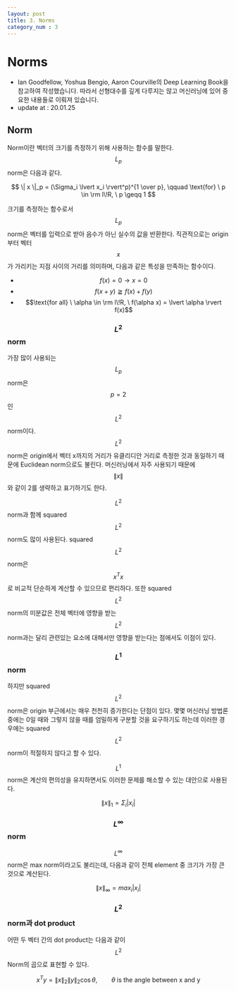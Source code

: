 ```yaml
---
layout: post
title: 3. Norms
category_num : 3
---
```


# Norms

- Ian Goodfellow, Yoshua Bengio, Aaron Courville의 Deep Learning Book을 참고하여 작성했습니다. 따라서 선형대수를 깊게 다루지는 않고 머신러닝에 있어 중요한 내용들로 이뤄져 있습니다.
- update at : 20.01.25

## Norm

Norm이란 벡터의 크기를 측정하기 위해 사용하는 함수를 말한다. $$L_p$$ norm은 다음과 같다.

$$
\| x \|_p = (\Sigma_i \lvert x_i \rvert^p)^{1 \over p}, \qquad \text{for} \ p \in \rm l\!R, \ p \geqq 1
$$

크기를 측정하는 함수로서 $$L_p$$ norm은 벡터를 입력으로 받아 음수가 아닌 실수의 값을 반환한다. 직관적으로는 origin부터 벡터 $$x$$가 가리키는 지점 사이의 거리를 의미하며, 다음과 같은 특성을 만족하는 함수이다.

- $$f(x) = 0 \rightarrow x = 0$$
- $$f(x+y) \geqq f(x) + f(y)$$
- $$\text{for all} \ \alpha \in \rm l\!R, \ f(\alpha x) = \lvert \alpha \rvert f(x)$$

### $$L^2$$ norm

가장 많이 사용되는 $$L_p$$ norm은 $$p=2$$인 $$L^2$$ norm이다. $$L^2$$ norm은 origin에서 벡터 x까지의 거리가 유클리디안 거리로 측정한 것과 동일하기 때문에 Euclidean norm으로도 불린다. 머신러닝에서 자주 사용되기 때문에 $$\| x \|$$와 같이 2를 생략하고 표기하기도 한다.

$$L^2$$ norm과 함께 squared $$L^2$$ norm도 많이 사용된다. squared $$L^2$$ norm은 $$x^T x$$로 비교적 단순하게 계산할 수 있으므로 편리하다. 또한 squared $$L^2$$ norm의 미분값은 전체 벡터에 영향을 받는 $$L^2$$ norm과는 달리 관련있는 요소에 대해서만 영향을 받는다는 점에서도 이점이 있다.

### $$L^1$$ norm

하지만 squared $$L^2$$ norm은 origin 부근에서는 매우 천천히 증가한다는 단점이 있다. 몇몇 머신러닝 방법론 중에는 0일 때와 그렇지 않을 때를 엄밀하게 구분할 것을 요구하기도 하는데 이러한 경우에는 squared $$L^2$$ norm이 적절하지 않다고 할 수 있다.

$$L^1$$ norm은 계산의 편의성을 유지하면서도 이러한 문제를 해소할 수 있는 대안으로 사용된다.

$$
\| x \|_1 = \Sigma_i \lvert x_i \rvert
$$

### $$L^{\infty}$$ norm

$$L^{\infty}$$ norm은 max norm이라고도 불리는데, 다음과 같이 전체 element 중 크기가 가장 큰 것으로 계산된다.

$$
\| x \|_{\infty} = max_i \lvert x_i \rvert
$$

### $$L^2$$ norm과 dot product

어떤 두 벡터 간의 dot product는 다음과 같이 $$L^2$$ Norm의 곱으로 표현할 수 있다.

$$
x^T y = \| x \|_2 \| y \|_2 \cos \theta, \qquad \theta \ \text{is the angle between x and y}
$$
